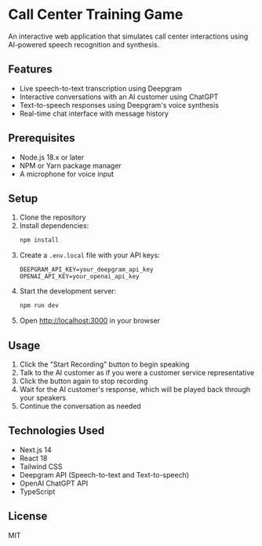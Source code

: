 # Call Center Training Game

An interactive web application that simulates call center interactions using AI-powered speech recognition and synthesis.

## Features

- Live speech-to-text transcription using Deepgram
- Interactive conversations with an AI customer using ChatGPT
- Text-to-speech responses using Deepgram's voice synthesis
- Real-time chat interface with message history

## Prerequisites

- Node.js 18.x or later
- NPM or Yarn package manager
- A microphone for voice input

## Setup

1. Clone the repository
2. Install dependencies:
   ```bash
   npm install
   ```
3. Create a `.env.local` file with your API keys:
   ```
   DEEPGRAM_API_KEY=your_deepgram_api_key
   OPENAI_API_KEY=your_openai_api_key
   ```
4. Start the development server:
   ```bash
   npm run dev
   ```
5. Open [http://localhost:3000](http://localhost:3000) in your browser

## Usage

1. Click the "Start Recording" button to begin speaking
2. Talk to the AI customer as if you were a customer service representative
3. Click the button again to stop recording
4. Wait for the AI customer's response, which will be played back through your speakers
5. Continue the conversation as needed

## Technologies Used

- Next.js 14
- React 18
- Tailwind CSS
- Deepgram API (Speech-to-text and Text-to-speech)
- OpenAI ChatGPT API
- TypeScript

## License

MIT 